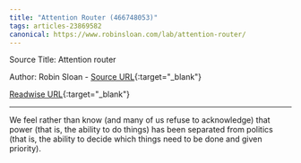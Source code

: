 ```yaml
---
title: "Attention Router (466748053)"
tags: articles-23869582
canonical: https://www.robinsloan.com/lab/attention-router/
---
```


Source Title: Attention router

Author: Robin Sloan - [Source URL](https://www.robinsloan.com/lab/attention-router/){:target="_blank"}

[Readwise URL](https://readwise.io/open/466748053){:target="_blank"}

---

We feel rather than know (and many of us refuse to acknowledge) that power (that is, the ability to do things) has been separated from politics (that is, the ability to decide which things need to be done and given priority).
